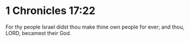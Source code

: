 # 1 Chronicles 17:22

For thy people Israel didst thou make thine own people for ever; and thou, LORD, becamest their God.